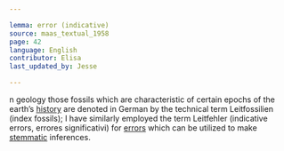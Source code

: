 ```yaml
---

lemma: error (indicative)
source: maas_textual_1958
page: 42
language: English
contributor: Elisa
last_updated_by: Jesse

---
```

n geology those fossils which are characteristic of certain epochs of the earth’s [history](history.html) are denoted in German by the technical term Leitfossilien (index fossils); I have similarly employed the term Leitfehler (indicative errors, errores significativi) for [errors](errorConjunctive.html) which can be utilized to make [stemmatic](stemma.html) inferences.
